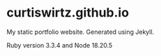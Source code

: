 # curtiswirtz.github.io

My static portfolio website. Generated using Jekyll.

Ruby version 3.3.4 and Node 18.20.5
